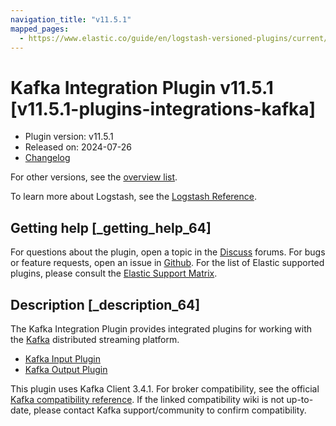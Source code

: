 ```yaml
---
navigation_title: "v11.5.1"
mapped_pages:
  - https://www.elastic.co/guide/en/logstash-versioned-plugins/current/v11.5.1-plugins-integrations-kafka.html
---
```


# Kafka Integration Plugin v11.5.1 [v11.5.1-plugins-integrations-kafka]


* Plugin version: v11.5.1
* Released on: 2024-07-26
* [Changelog](https://github.com/logstash-plugins/logstash-integration-kafka/blob/v11.5.1/CHANGELOG.md)

For other versions, see the [overview list](integration-kafka-index.md).

To learn more about Logstash, see the [Logstash Reference](logstash://reference/index.md).

## Getting help [_getting_help_64]

For questions about the plugin, open a topic in the [Discuss](http://discuss.elastic.co) forums. For bugs or feature requests, open an issue in [Github](https://github.com/logstash-plugins/logstash-integration-kafka). For the list of Elastic supported plugins, please consult the [Elastic Support Matrix](https://www.elastic.co/support/matrix#matrix_logstash_plugins).


## Description [_description_64]

The Kafka Integration Plugin provides integrated plugins for working with the [Kafka](https://kafka.apache.org/) distributed streaming platform.

* [Kafka Input Plugin](logstash://reference/plugins-inputs-kafka.md)
* [Kafka Output Plugin](logstash://reference/plugins-outputs-kafka.md)

This plugin uses Kafka Client 3.4.1. For broker compatibility, see the official [Kafka compatibility reference](https://cwiki.apache.org/confluence/display/KAFKA/Compatibility+Matrix). If the linked compatibility wiki is not up-to-date, please contact Kafka support/community to confirm compatibility.


